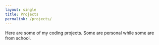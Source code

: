 ```yaml
---
layout: single
title: Projects
permalink: /projects/
---
```

Here are some of my coding projects. Some are personal while some are from school.

